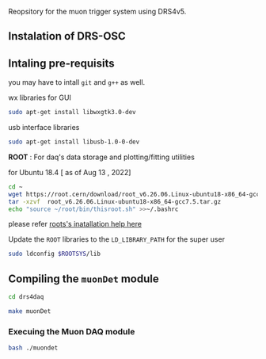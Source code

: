 Reopsitory for the muon trigger system using DRS4v5.

## Instalation of DRS-OSC 


## Intaling pre-requisits

you may have to intall `git` and `g++` as well. 

wx libraries for GUI
```bash
sudo apt-get install libwxgtk3.0-dev
```

usb interface libraries
```bash
sudo apt-get install libusb-1.0-0-dev
```

**ROOT** : For daq's data storage and plotting/fitting utilities

for Ubuntu 18.4  [ as of Aug 13 , 2022]
```bash
cd ~
wget https://root.cern/download/root_v6.26.06.Linux-ubuntu18-x86_64-gcc7.5.tar.gz .
tar -xzvf  root_v6.26.06.Linux-ubuntu18-x86_64-gcc7.5.tar.gz 
echo "source ~/root/bin/thisroot.sh" >>~/.bashrc
```

please refer [roots's inatallation help here](https://root.cern/install/)

Update the `ROOT` libraries to the `LD_LIBRARY_PATH` for the super user
```bash
sudo ldconfig $ROOTSYS/lib
```

## Compiling the `muonDet` module
```bash
cd drs4daq
```

```bash
make muonDet
```
### Execuing the Muon DAQ module
```bash
bash ./muondet
```

